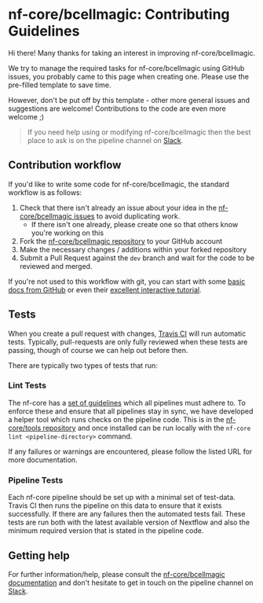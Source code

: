 # nf-core/bcellmagic: Contributing Guidelines

Hi there! Many thanks for taking an interest in improving nf-core/bcellmagic.

We try to manage the required tasks for nf-core/bcellmagic using GitHub issues, you probably came to this page when creating one. Please use the pre-filled template to save time.

However, don't be put off by this template - other more general issues and suggestions are welcome! Contributions to the code are even more welcome ;)

> If you need help using or modifying nf-core/bcellmagic then the best place to ask is on the pipeline channel on [Slack](https://nf-core-invite.herokuapp.com/).

## Contribution workflow
If you'd like to write some code for nf-core/bcellmagic, the standard workflow
is as follows:

1. Check that there isn't already an issue about your idea in the
   [nf-core/bcellmagic issues](https://github.com/nf-core/bcellmagic/issues) to avoid
   duplicating work.
    * If there isn't one already, please create one so that others know you're working on this
2. Fork the [nf-core/bcellmagic repository](https://github.com/nf-core/bcellmagic) to your GitHub account
3. Make the necessary changes / additions within your forked repository
4. Submit a Pull Request against the `dev` branch and wait for the code to be reviewed and merged.

If you're not used to this workflow with git, you can start with some [basic docs from GitHub](https://help.github.com/articles/fork-a-repo/) or even their [excellent interactive tutorial](https://try.github.io/).

## Tests
When you create a pull request with changes, [Travis CI](https://travis-ci.org/) will run automatic tests.
Typically, pull-requests are only fully reviewed when these tests are passing, though of course we can help out before then.

There are typically two types of tests that run:

### Lint Tests
The nf-core has a [set of guidelines](http://nf-co.re/guidelines) which all pipelines must adhere to.
To enforce these and ensure that all pipelines stay in sync, we have developed a helper tool which runs checks on the pipeline code. This is in the [nf-core/tools repository](https://github.com/nf-core/tools) and once installed can be run locally with the `nf-core lint <pipeline-directory>` command.

If any failures or warnings are encountered, please follow the listed URL for more documentation.

### Pipeline Tests
Each nf-core pipeline should be set up with a minimal set of test-data.
Travis CI then runs the pipeline on this data to ensure that it exists successfully.
If there are any failures then the automated tests fail.
These tests are run both with the latest available version of Nextflow and also the minimum required version that is stated in the pipeline code.

## Getting help
For further information/help, please consult the [nf-core/bcellmagic documentation](https://github.com/nf-core/bcellmagic#documentation) and don't hesitate to get in touch on the pipeline channel on [Slack](https://nf-core-invite.herokuapp.com/).
